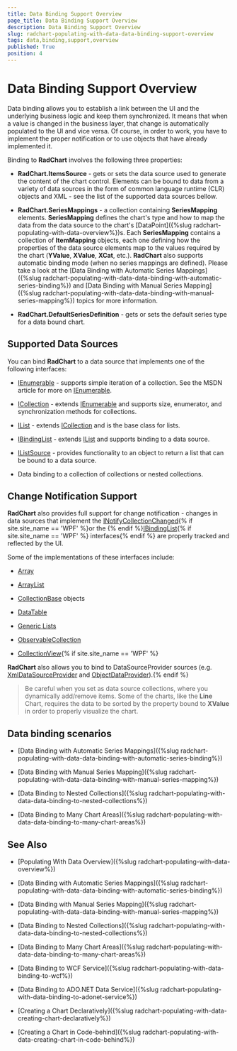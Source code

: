 ```yaml
---
title: Data Binding Support Overview
page_title: Data Binding Support Overview
description: Data Binding Support Overview
slug: radchart-populating-with-data-data-binding-support-overview
tags: data,binding,support,overview
published: True
position: 4
---
```


# Data Binding Support Overview



Data binding allows you to establish a link between the UI and the underlying business logic and keep them synchronized. It means that when a value is changed in the business layer, that change is automatically populated to the UI and vice versa. Of course, in order to work, you have to implement the proper notification or to use objects that have already implemented it.

Binding to __RadChart__ involves the following three properties: 

* __RadChart.ItemsSource__ - gets or sets the data source used to generate the content of the chart control. Elements can be bound to data from a variety of data sources in the form of common language runtime (CLR) objects and XML - see the list of the supported data sources bellow. 


* __RadChart.SeriesMappings__ - a collection containing __SeriesMapping__ elements. __SeriesMapping__ defines the chart's type and how to map the data from the data source to the chart's [DataPoint]({%slug radchart-populating-with-data-overview%})s. Each __SeriesMapping__ contains a collection of __ItemMapping__ objects, each one defining how the properties of the data source elements map to the values required by the chart (__YValue__, __XValue__, __XCat__, etc.). __RadChart__ also supports automatic binding mode (when no series mappings are defined). Please take a look at the [Data Binding with Automatic Series Mappings]({%slug radchart-populating-with-data-data-binding-with-automatic-series-binding%}) and [Data Binding with Manual Series Mapping]({%slug radchart-populating-with-data-data-binding-with-manual-series-mapping%}) topics for more information. 


* __RadChart.DefaultSeriesDefinition__ - gets or sets the default series type for a data bound chart.

## Supported Data Sources

You can bind __RadChart__ to a data source that implements one of the following interfaces:

* [IEnumerable](http://msdn.microsoft.com/en-us/library/system.collections.ienumerable.aspx) - supports simple iteration of a collection. See the MSDN article for more on [IEnumerable](http://msdn.microsoft.com/en-us/library/system.collections.ienumerable.aspx). 


* [ICollection](http://msdn.microsoft.com/en-us/library/system.collections.icollection.aspx) - extends [IEnumerable](http://msdn.microsoft.com/en-us/library/system.collections.ienumerable.aspx) and supports size, enumerator, and synchronization methods for collections. 


* [IList](http://msdn.microsoft.com/en-us/library/system.collections.ilist.aspx) - extends [ICollection](http://msdn.microsoft.com/en-us/library/system.collections.icollection.aspx) and is the base class for lists. 


* [IBindingList](http://msdn.microsoft.com/en-us/library/system.componentmodel.ibindinglist.aspx) - extends [IList](http://msdn.microsoft.com/en-us/library/system.collections.ilist.aspx) and supports binding to a data source. 


* [IListSource](http://msdn.microsoft.com/en-us/library/system.componentmodel.ilistsource.aspx) - provides functionality to an object to return a list that can be bound to a data source. 


* Data binding to a collection of collections or nested collections.

## Change Notification Support

__RadChart__ also provides full support for change notification - changes in data sources that implement the [INotifyCollectionChanged](http://msdn.microsoft.com/en-us/library/system.collections.specialized.inotifycollectionchanged.aspx){% if site.site_name == 'WPF' %}or the {% endif %}[IBindingList](http://msdn.microsoft.com/en-us/library/system.componentmodel.ibindinglist.aspx){% if site.site_name == 'WPF' %} interfaces{% endif %} are properly tracked and reflected by the UI.

Some of the implementations of these interfaces include:

* [Array](http://msdn.microsoft.com/en-us/library/system.array.aspx)

* [ArrayList](http://msdn.microsoft.com/en-us/library/system.collections.arraylist.aspx)

* [CollectionBase](http://msdn.microsoft.com/en-us/library/system.collections.collectionbase.aspx) objects

* [DataTable](http://msdn.microsoft.com/en-us/library/system.data.datatable.aspx)

* [Generic Lists](http://msdn2.microsoft.com/en-us/library/6sh2ey19.aspx)

* [ObservableCollection](http://msdn.microsoft.com/en-us/library/ms668604.aspx)

* [CollectionView](http://msdn.microsoft.com/en-us/library/system.windows.data.collectionview.aspx){% if site.site_name == 'WPF' %}

__RadChart__ also allows you to bind to DataSourceProvider sources (e.g. [XmlDataSourceProvider](http://msdn.microsoft.com/en-us/library/system.windows.data.xmldataprovider.aspx) and [ObjectDataProvider](http://msdn.microsoft.com/en-us/library/system.windows.data.objectdataprovider.aspx)).{% endif %}

>Be careful when you set as data source collections, where you dynamically add/remove items. Some of the charts, like the __Line__ Chart, requires the data to be sorted by the property bound to __XValue__ in order to properly visualize the chart.

## Data binding scenarios

* [Data Binding with Automatic Series Mappings]({%slug radchart-populating-with-data-data-binding-with-automatic-series-binding%})

* [Data Binding with Manual Series Mapping]({%slug radchart-populating-with-data-data-binding-with-manual-series-mapping%})

* [Data Binding to Nested Collections]({%slug radchart-populating-with-data-data-binding-to-nested-collections%})

* [Data Binding to Many Chart Areas]({%slug radchart-populating-with-data-data-binding-to-many-chart-areas%})

## See Also

 * [Populating With Data Overview]({%slug radchart-populating-with-data-overview%})

 * [Data Binding with Automatic Series Mappings]({%slug radchart-populating-with-data-data-binding-with-automatic-series-binding%})

 * [Data Binding with Manual Series Mapping]({%slug radchart-populating-with-data-data-binding-with-manual-series-mapping%})

 * [Data Binding to Nested Collections]({%slug radchart-populating-with-data-data-binding-to-nested-collections%})

 * [Data Binding to Many Chart Areas]({%slug radchart-populating-with-data-data-binding-to-many-chart-areas%})

 * [Data Binding to WCF Service]({%slug radchart-populating-with-data-binding-to-wcf%})

 * [Data Binding to ADO.NET Data Service]({%slug radchart-populating-with-data-binding-to-adonet-service%})

 * [Creating a Chart Declaratively]({%slug radchart-populating-with-data-creating-chart-declaratively%})

 * [Creating a Chart in Code-behind]({%slug radchart-populating-with-data-creating-chart-in-code-behind%})

